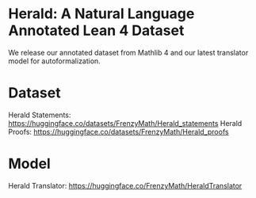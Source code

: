 # Herald: A Natural Language Annotated Lean 4 Dataset

We release our annotated dataset from Mathlib 4 and our latest translator model for autoformalization.

# Dataset

Herald Statements: https://huggingface.co/datasets/FrenzyMath/Herald_statements
Herald Proofs: https://huggingface.co/datasets/FrenzyMath/Herald_proofs

# Model

Herald Translator: https://huggingface.co/FrenzyMath/HeraldTranslator

